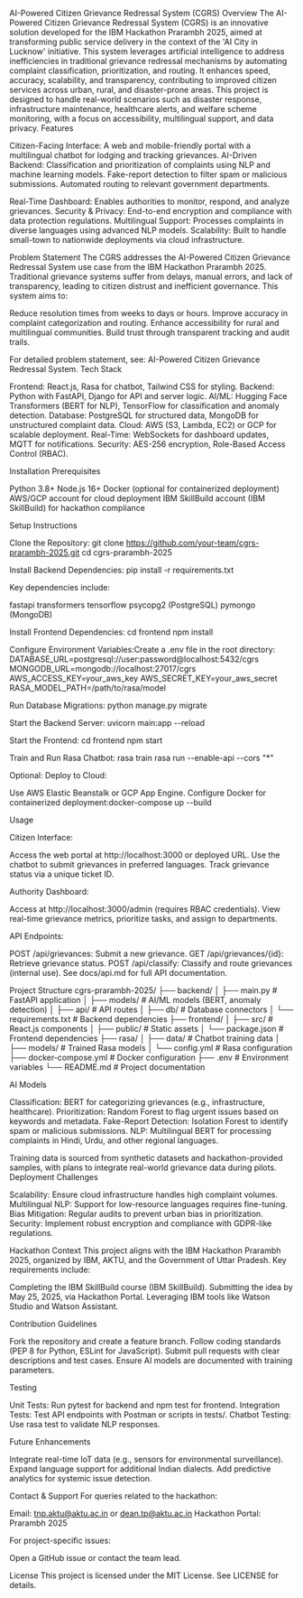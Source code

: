 AI-Powered Citizen Grievance Redressal System (CGRS)
Overview
The AI-Powered Citizen Grievance Redressal System (CGRS) is an innovative solution developed for the IBM Hackathon Prarambh 2025, aimed at transforming public service delivery in the context of the 'AI City in Lucknow' initiative. This system leverages artificial intelligence to address inefficiencies in traditional grievance redressal mechanisms by automating complaint classification, prioritization, and routing. It enhances speed, accuracy, scalability, and transparency, contributing to improved citizen services across urban, rural, and disaster-prone areas.
This project is designed to handle real-world scenarios such as disaster response, infrastructure maintenance, healthcare alerts, and welfare scheme monitoring, with a focus on accessibility, multilingual support, and data privacy.
Features

Citizen-Facing Interface: A web and mobile-friendly portal with a multilingual chatbot for lodging and tracking grievances.
AI-Driven Backend:
Classification and prioritization of complaints using NLP and machine learning models.
Fake-report detection to filter spam or malicious submissions.
Automated routing to relevant government departments.


Real-Time Dashboard: Enables authorities to monitor, respond, and analyze grievances.
Security & Privacy: End-to-end encryption and compliance with data protection regulations.
Multilingual Support: Processes complaints in diverse languages using advanced NLP models.
Scalability: Built to handle small-town to nationwide deployments via cloud infrastructure.

Problem Statement
The CGRS addresses the AI-Powered Citizen Grievance Redressal System use case from the IBM Hackathon Prarambh 2025. Traditional grievance systems suffer from delays, manual errors, and lack of transparency, leading to citizen distrust and inefficient governance. This system aims to:

Reduce resolution times from weeks to days or hours.
Improve accuracy in complaint categorization and routing.
Enhance accessibility for rural and multilingual communities.
Build trust through transparent tracking and audit trails.

For detailed problem statement, see: AI-Powered Citizen Grievance Redressal System.
Tech Stack

Frontend: React.js, Rasa for chatbot, Tailwind CSS for styling.
Backend: Python with FastAPI, Django for API and server logic.
AI/ML: Hugging Face Transformers (BERT for NLP), TensorFlow for classification and anomaly detection.
Database: PostgreSQL for structured data, MongoDB for unstructured complaint data.
Cloud: AWS (S3, Lambda, EC2) or GCP for scalable deployment.
Real-Time: WebSockets for dashboard updates, MQTT for notifications.
Security: AES-256 encryption, Role-Based Access Control (RBAC).

Installation
Prerequisites

Python 3.8+
Node.js 16+
Docker (optional for containerized deployment)
AWS/GCP account for cloud deployment
IBM SkillBuild account (IBM SkillBuild) for hackathon compliance

Setup Instructions

Clone the Repository:
git clone https://github.com/your-team/cgrs-prarambh-2025.git
cd cgrs-prarambh-2025


Install Backend Dependencies:
pip install -r requirements.txt

Key dependencies include:

fastapi
transformers
tensorflow
psycopg2 (PostgreSQL)
pymongo (MongoDB)


Install Frontend Dependencies:
cd frontend
npm install


Configure Environment Variables:Create a .env file in the root directory:
DATABASE_URL=postgresql://user:password@localhost:5432/cgrs
MONGODB_URL=mongodb://localhost:27017/cgrs
AWS_ACCESS_KEY=your_aws_key
AWS_SECRET_KEY=your_aws_secret
RASA_MODEL_PATH=/path/to/rasa/model


Run Database Migrations:
python manage.py migrate


Start the Backend Server:
uvicorn main:app --reload


Start the Frontend:
cd frontend
npm start


Train and Run Rasa Chatbot:
rasa train
rasa run --enable-api --cors "*"


Optional: Deploy to Cloud:

Use AWS Elastic Beanstalk or GCP App Engine.
Configure Docker for containerized deployment:docker-compose up --build





Usage

Citizen Interface:

Access the web portal at http://localhost:3000 or deployed URL.
Use the chatbot to submit grievances in preferred languages.
Track grievance status via a unique ticket ID.


Authority Dashboard:

Access at http://localhost:3000/admin (requires RBAC credentials).
View real-time grievance metrics, prioritize tasks, and assign to departments.


API Endpoints:

POST /api/grievances: Submit a new grievance.
GET /api/grievances/{id}: Retrieve grievance status.
POST /api/classify: Classify and route grievances (internal use).
See docs/api.md for full API documentation.



Project Structure
cgrs-prarambh-2025/
├── backend/
│   ├── main.py              # FastAPI application
│   ├── models/             # AI/ML models (BERT, anomaly detection)
│   ├── api/                # API routes
│   ├── db/                 # Database connectors
│   └── requirements.txt     # Backend dependencies
├── frontend/
│   ├── src/                # React.js components
│   ├── public/             # Static assets
│   └── package.json         # Frontend dependencies
├── rasa/
│   ├── data/               # Chatbot training data
│   ├── models/             # Trained Rasa models
│   └── config.yml          # Rasa configuration
├── docker-compose.yml       # Docker configuration
├── .env                    # Environment variables
└── README.md               # Project documentation

AI Models

Classification: BERT for categorizing grievances (e.g., infrastructure, healthcare).
Prioritization: Random Forest to flag urgent issues based on keywords and metadata.
Fake-Report Detection: Isolation Forest to identify spam or malicious submissions.
NLP: Multilingual BERT for processing complaints in Hindi, Urdu, and other regional languages.

Training data is sourced from synthetic datasets and hackathon-provided samples, with plans to integrate real-world grievance data during pilots.
Deployment Challenges

Scalability: Ensure cloud infrastructure handles high complaint volumes.
Multilingual NLP: Support for low-resource languages requires fine-tuning.
Bias Mitigation: Regular audits to prevent urban bias in prioritization.
Security: Implement robust encryption and compliance with GDPR-like regulations.

Hackathon Context
This project aligns with the IBM Hackathon Prarambh 2025, organized by IBM, AKTU, and the Government of Uttar Pradesh. Key requirements include:

Completing the IBM SkillBuild course (IBM SkillBuild).
Submitting the idea by May 25, 2025, via Hackathon Portal.
Leveraging IBM tools like Watson Studio and Watson Assistant.

Contribution Guidelines

Fork the repository and create a feature branch.
Follow coding standards (PEP 8 for Python, ESLint for JavaScript).
Submit pull requests with clear descriptions and test cases.
Ensure AI models are documented with training parameters.

Testing

Unit Tests: Run pytest for backend and npm test for frontend.
Integration Tests: Test API endpoints with Postman or scripts in tests/.
Chatbot Testing: Use rasa test to validate NLP responses.

Future Enhancements

Integrate real-time IoT data (e.g., sensors for environmental surveillance).
Expand language support for additional Indian dialects.
Add predictive analytics for systemic issue detection.

Contact & Support
For queries related to the hackathon:

Email: tnp.aktu@aktu.ac.in or dean.tp@aktu.ac.in
Hackathon Portal: Prarambh 2025

For project-specific issues:

Open a GitHub issue or contact the team lead.

License
This project is licensed under the MIT License. See LICENSE for details.
